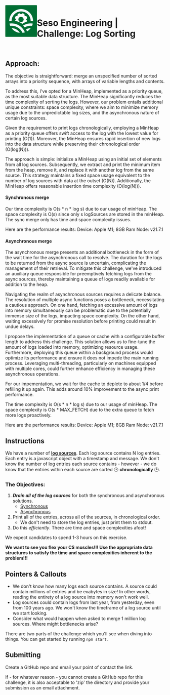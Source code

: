 <img align="left" width="100px" height="100px" src="/assets/seso-eng-logo.png">

# Seso Engineering | Challenge: Log Sorting

<br>

## Approach:
The objective is straightforward: merge an unspecified number of sorted arrays into a priority sequence, with arrays of variable lengths and contents.

To address this, I've opted for a MinHeap, implemented as a priority queue, as the most suitable data structure. The MinHeap significantly reduces the time complexity of sorting the logs. However, our problem entails additional unique constraints: space complexity, where we aim to minimize memory usage due to the unpredictable log sizes, and the asynchronous nature of certain log sources.

Given the requirement to print logs chronologically, employing a MinHeap as a priority queue offers swift access to the log with the lowest value for printing (O(1)). Moreover, the MinHeap ensures rapid insertion of new logs into the data structure while preserving their chronological order (O(log(N))).

The approach is simple: initialize a MinHeap using an initial set of elements from all log sources. Subsequently, we extract and print the minimum item from the heap, remove it, and replace it with another log from the same source. This strategy maintains a fixed space usage equivalent to the number of log sources with data at the outset (O(N)). Additionally, the MinHeap offers reasonable insertion time complexity (O(log(N))).

#### Synchronous merge
Our time complexity is O(s * n * log s) due to our usage of minHeap. 
The space complexity is O(s) since only s logSources are stored in the minHeap.
The sync merge only has time and space complexity issues.

Here are the performance results:
Device: Apple M1; 8GB Ram
Node: v21.7.1




#### Asynchronous merge
The asynchronous merge presents an additional bottleneck in the form of the wait time for the asynchronous call to resolve. The duration for the logs to be returned from the async source is uncertain, complicating the management of their retrieval. To mitigate this challenge, we've introduced an auxiliary queue responsible for preemptively fetching logs from the async sources, thereby maintaining a queue of logs readily available for addition to the heap.

Navigating the realm of asynchronous sources requires a delicate balance. The resolution of multiple async functions poses a bottleneck, necessitating a cautious approach. On one hand, fetching an excessive amount of logs into memory simultaneously can be problematic due to the potentially immense size of the logs, impacting space complexity. On the other hand, waiting excessively for promise resolution before printing could result in undue delays.

I propose the implementation of a queue or cache with a configurable buffer length to address this challenge. This solution allows us to fine-tune the amount of logs loaded into memory, optimizing resource usage. Furthermore, deploying this queue within a background process would optimize its performance and ensure it does not impede the main running process. Leveraging multi-threading, particularly on machines equipped with multiple cores, could further enhance efficiency in managing these asynchronous operations.

For our impementation, we wait for the cache to deplete to about 1/4 before refilling it up again. This adds around 10% improvement to the async print performance.

The time complexity is O(s * n * log s) due to our usage of minHeap. 
The space complexity is O(s * MAX_FETCH) due to the extra queue to fetch more logs proactively.

Here are the performance results:
Device: Apple M1; 8GB Ram
Node: v21.7.1



## Instructions

We have a number of [**log sources**](https://github.com/sesolabor/coding-challenge/blob/master/lib/log-source.js). Each log source contains N log entries. Each entry is a javascript object with a timestamp and message. We don't know the number of log entries each source contains - however - we do know that the entries within each source are sorted 🕒 **chronologically** 🕒.

### The Objectives:

1. **_Drain all of the log sources_** for both the synchronous and asynchronous solutions.
   - [Synchronous](https://github.com/sesolabor/coding-challenge/blob/31313e303c53cebb96fa02f3aab473dd011e1d16/lib/log-source.js#L37)
   - [Asynchronous](https://github.com/sesolabor/coding-challenge/blob/31313e303c53cebb96fa02f3aab473dd011e1d16/lib/log-source.js#L45)
1. Print all of the entries, across all of the sources, in chronological order.
   - We don't need to store the log entries, just print them to stdout.
1. Do this _efficiently_. There are time and space complexities afoot!

We expect candidates to spend 1-3 hours on this exercise.

**We want to see you flex your CS muscles!!! Use the appropriate data structures to satisfy the time and space complexities inherent to the problem!!!**

## Pointers & Callouts

- We don't know how many logs each source contains. A source could contain millions of entries and be exabytes in size! In other words, reading the entirety of a log source into memory won't work well.
- Log sources could contain logs from last year, from yesterday, even from 100 years ago. We won't know the timeframe of a log source until we start looking.
- Consider what would happen when asked to merge 1 million log sources. Where might bottlenecks arise?

There are two parts of the challenge which you'll see when diving into things. You can get started by running `npm start`.

## Submitting

Create a GitHub repo and email your point of contact the link.

If - for whatever reason - you cannot create a GitHub repo for this challenge, it is also acceptable to 'zip' the directory and provide your submission as an email attachment.
